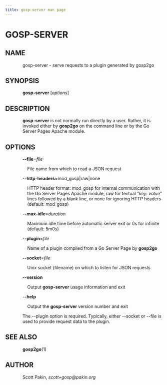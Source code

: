 ```yaml
---
title: gosp-server man page
---
```


# GOSP-SERVER

## NAME

<p style="margin-left:11%; margin-top: 1em">gosp-server -
serve requests to a plugin generated by gosp2go</p>

## SYNOPSIS

<p style="margin-left:11%; margin-top: 1em"><b>gosp-server</b>
[<i>options</i>]</p>

## DESCRIPTION

<p style="margin-left:11%; margin-top: 1em"><b>gosp-server</b>
is not normally run directly by a user. Rather, it is
invoked either by <b>gosp2go</b> on the command line or by
the Go Server Pages Apache module.</p>

## OPTIONS

<p style="margin-left:11%; margin-top: 1em"><b>--file</b>=<i>file</i></p>

<p style="margin-left:14%;">File name from which to read a
JSON request</p>

<p style="margin-left:11%;"><b>--http-headers</b>=mod_gosp|raw|none</p>

<p style="margin-left:14%;">HTTP header format: mod_gosp
for internal communication with the Go Server Pages Apache
module, raw for textual &quot;<i>key</i>: <i>value</i>&quot;
lines followed by a blank line, or none for ignoring HTTP
headers (default: mod_gosp)</p>

<p style="margin-left:11%;"><b>--max-idle</b>=<i>duration</i></p>

<p style="margin-left:14%;">Maximum idle time before
automatic server exit or 0s for infinite (default: 5m0s)</p>

<p style="margin-left:11%;"><b>--plugin</b>=<i>file</i></p>

<p style="margin-left:14%;">Name of a plugin compiled from
a Go Server Page by <b>gosp2go</b></p>

<p style="margin-left:11%;"><b>--socket</b>=<i>file</i></p>

<p style="margin-left:14%;">Unix socket (filename) on which
to listen for JSON requests</p>

<p style="margin-left:11%;"><b>--version</b></p>

<p style="margin-left:14%;">Output <b>gosp-server</b> usage
information and exit</p>

<p style="margin-left:11%;"><b>--help</b></p>

<p style="margin-left:14%;">Output the <b>gosp-server</b>
version number and exit</p>

<p style="margin-left:11%; margin-top: 1em">The --plugin
option is required. Typically, either --socket or --file is
used to provide request data to the plugin.</p>

## SEE ALSO

<p style="margin-left:11%; margin-top: 1em"><b>gosp2go</b>(1)</p>

## AUTHOR

<p style="margin-left:11%; margin-top: 1em">Scott Pakin,
<i>scott+gosp@pakin.org</i></p>
